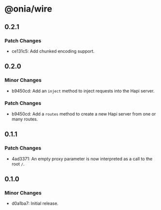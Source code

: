# @onia/wire

## 0.2.1

### Patch Changes

- ce131c5: Add chunked encoding support.

## 0.2.0

### Minor Changes

- b9450cd: Add an `inject` method to inject requests into the Hapi server.

### Patch Changes

- b9450cd: Add a `routes` method to create a new Hapi server from one or many routes.

## 0.1.1

### Patch Changes

- 4ad3371: An empty proxy parameter is now interpreted as a call to the root `/`.

## 0.1.0

### Minor Changes

- d0a1ba7: Initial release.
